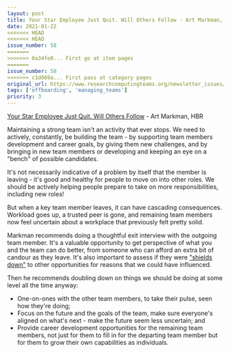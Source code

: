 ```yaml
---
layout: post
title: Your Star Employee Just Quit. Will Others Follow - Art Markman, HBR
date: 2021-01-22
<<<<<<< HEAD
<<<<<<< HEAD
issue_number: 58
=======
>>>>>>> 0a34fe0... First go at item pages
=======
issue_number: 58
>>>>>>> c1d069a... First pass at category pages
original_url: https://www.researchcomputingteams.org/newsletter_issues/0058
tags: ['offboarding', 'managing_teams']
priority: 3
---
```


<!-- markdownlint-disable MD033 -->
<!-- markdownlint-disable MD041 -->
<!-- markdownlint-disable MD049 -->

[Your Star Employee Just Quit. Will Others Follow](https://hbr.org/2021/01/your-star-employee-just-quit-will-others-follow) - Art Markman, HBR

Maintaining a strong team isn't an activity that ever stops. We need to actively, constantly, be building the team - by supporting team members development and career goals, by giving them new challenges, and by bringing in new team members or developing and keeping an eye on a "bench" of possible candidates.

It's not necessarily indicative of a problem by itself that the member is leaving - it's good and healthy for people to move on into other roles. We should be actively helping people prepare to take on more responsibilities, including new roles!

But when a key team member leaves, it can have cascading consequences. Workload goes up, a trusted peer is gone, and remaining team members now feel uncertain about a workplace that previously felt pretty solid.

Markman recommends doing a thoughtful exit interview with the outgoing team member. It's a valuable opportunity to get perspective of what you and the team can do better, from someone who can afford an extra bit of candour as they leave. It's also important to assess if they were ["shields down"](https://randsinrepose.com/archives/shields-down/) to other opportunities for reasons that we could have influenced.

Then he recommends doubling down on things we should be doing at some level all the time anyway:

- One-on-ones with the other team members, to take their pulse, seen how they're doing;
- Focus on the future and the goals of the team, make sure everyone's aligned on what's next - make the future seem less uncertain; and
- Provide career development opportunities for the remaining team members, not just for them to fill in for the departing team member but for them to grow their own capabilities as individuals.